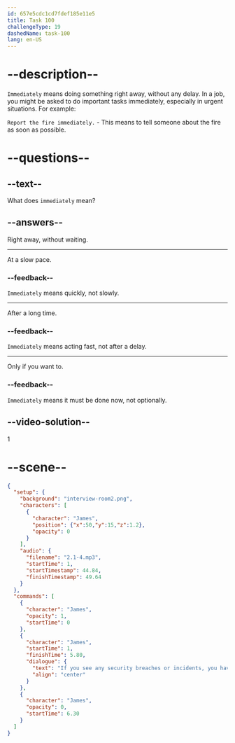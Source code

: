 ```yaml
---
id: 657e5cdc1cd7fdef185e11e5
title: Task 100
challengeType: 19
dashedName: task-100
lang: en-US
---
```


<!-- (audio) James: If you see any security breaches or incidents, you have to report them immediately. -->

# --description--

`Immediately` means doing something right away, without any delay. In a job, you might be asked to do important tasks immediately, especially in urgent situations. For example:

`Report the fire immediately.` - This means to tell someone about the fire as soon as possible.

# --questions--

## --text--

What does `immediately` mean?

## --answers--

Right away, without waiting.

---

At a slow pace.

### --feedback--

`Immediately` means quickly, not slowly.

---

After a long time.

### --feedback--

`Immediately` means acting fast, not after a delay.

---

Only if you want to.

### --feedback--

`Immediately` means it must be done now, not optionally.

## --video-solution--

1

# --scene--

```json
{
  "setup": {
    "background": "interview-room2.png",
    "characters": [
      {
        "character": "James",
        "position": {"x":50,"y":15,"z":1.2},
        "opacity": 0
      }
    ],
    "audio": {
      "filename": "2.1-4.mp3",
      "startTime": 1,
      "startTimestamp": 44.84,
      "finishTimestamp": 49.64
    }
  },
  "commands": [
    {
      "character": "James",
      "opacity": 1,
      "startTime": 0
    },
    {
      "character": "James",
      "startTime": 1,
      "finishTime": 5.80,
      "dialogue": {
        "text": "If you see any security breaches or incidents, you have to report them immediately.",
        "align": "center"
      }
    },
    {
      "character": "James",
      "opacity": 0,
      "startTime": 6.30
    }
  ]
}
```

